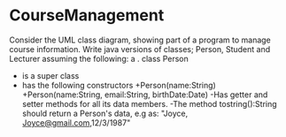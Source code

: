 # CourseManagement
Consider the UML class diagram, showing part of a program to manage course information.
Write java versions of classes; Person, Student and Lecturer assuming the following:
a . class Person
  - is a super class
  - has the following constructors
    +Person(name:String)
    +Person(name:String, email:String, birthDate:Date)
  -Has getter and setter methods for  all its data members.
  -The method tostring():String should return a Person's data, e.g as: "Joyce, Joyce@gmail.com,12/3/1987"
